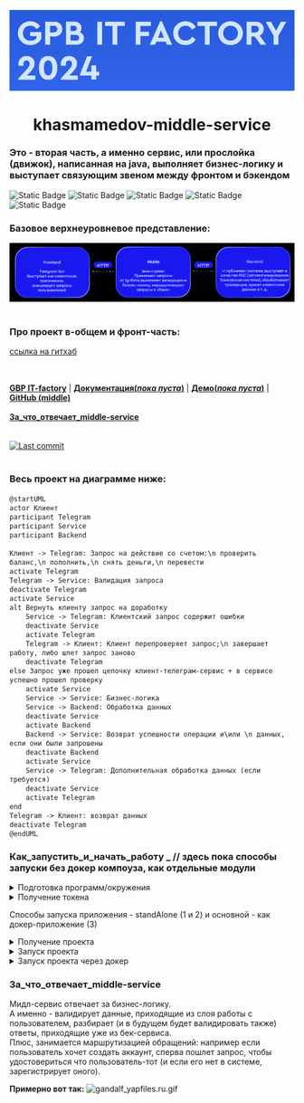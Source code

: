 ![img.png](images/img.png)

<h1 align="center"> khasmamedov-middle-service </h1>

### Это - вторая часть, а именно сервис, или прослойка (движок), написанная на java, выполняет бизнес-логику и выступает связующим звеном между фронтом и бэкендом

![Static Badge](https://img.shields.io/badge/Java%20ver.=17-green)
![Static Badge](https://img.shields.io/badge/Spring-blue)
![Static Badge](https://img.shields.io/badge/Spring%20Boot-darkgreen)
![Static Badge](https://img.shields.io/badge/Tests:Junit%20%2B%20Mockito-red)
![Static Badge](https://img.shields.io/badge/Git-green)

### Базовое верхнеуровневое представление:
![Overall.png](images/Overall.png)
<br/><br/>

### Про проект в-общем и фронт-часть:
[ссылка на гитхаб](https://github.com/gpb-it-factory/khasmamedov-telergam-bot/blob/trunk/README.md)  

  <br/><br/>
  <b><a href="https://gpb.fut.ru/itfactory/backend?utm_source=gpb&utm_medium=expert&utm_campaign=recommend&utm_content=all">GBP IT-factory</a></b> | <b><a href="">Документация(_пока пуста_)</a></b> | <b><a href="">Демо(_пока пуста_)</a></b> | <b><a href="https://github.com/gpb-it-factory/khasmamedov-middle-service">GitHub (middle)</a></b> <br>  
  <b><a href="#За_что_отвечает_middle-service">За_что_отвечает_middle-service</a></b> <br>
  <br/><br/>
  <a target="_blank" href="https://github.com/gpb-it-factory/khasmamedov-telergam-bot"><img src="https://img.shields.io/github/last-commit/gpb-it-factory/khasmamedov-telergam-bot?logo=github&color=609966&logoColor=fff" alt="Last commit"/></a>
  <br/><br/>

### Весь проект на диаграмме ниже: 
```plantuml
@startUML
actor Клиент
participant Telegram
participant Service
participant Backend

Клиент -> Telegram: Запрос на действие со счетом:\n проверить баланс,\n пополнить,\n снять деньги,\n перевести
activate Telegram
Telegram -> Service: Валидация запроса
deactivate Telegram
activate Service
alt Вернуть клиенту запрос на доработку 
    Service -> Telegram: Клиентский запрос содержит ошибки
    deactivate Service
    activate Telegram
    Telegram -> Клиент: Клиент перепроверяет запрос;\n завершает работу, либо шлет запрос заново
    deactivate Telegram
else Запрос уже прошел цепочку клиент-телеграм-сервис + в сервисе успешно прошел проверку
    activate Service
    Service -> Service: Бизнес-логика
    Service -> Backend: Обработка данных
    deactivate Service
    activate Backend 
    Backend -> Service: Возврат успешности операции и\или \n данных, если они были запрошены
    deactivate Backend 
    activate Service
    Service -> Telegram: Дополнительная обработка данных (если требуется)
    deactivate Service
    activate Telegram
end    
Telegram -> Клиент: возврат данных
deactivate Telegram
@endUML
```

### Как_запустить_и_начать_работу _ // здесь пока способы запуски без докер компоуза, как отдельные модули

<details>
  <summary>Подготовка программ/окружения</summary>

Для локальной установки приложения вам понадобятся [Git](https://git-scm.com/), [Java 21](https://axiomjdk.ru/pages/downloads/), [Gradle](https://gradle.org/), [IDEA](https://www.jetbrains.com/idea/download/)
</details>

<details>
  <summary>Получение токена</summary>

Вам нужен токен (действует как пароль), если его еще нет:    
см. [документацию](https://core.telegram.org/bots/tutorial#obtain-your-bot-token)

</details>

Способы запуска приложения - standAlone (1 и 2) и основной - как докер-приложение (3)

<details>
  <summary>Получение проекта</summary>

* Скачать проект с репозитория выше целиком [перейдя по ссылке на гитхаб](https://github.com/gpb-it-factory/khasmamedov-middle-service)    
  ````code -> download zip````    
  Распаковать архив, добавить в среду разработки как новый проект
* Либо, склонировать его      
  ````git@github.com:gpb-it-factory/khasmamedov-middle-service.git````  
  <span title="_в обоих случаях среда разработки сама подтянет gradle и зависимости_">примечание про зависимости</span>

</details>

<details>
  <summary>Запуск проекта</summary>

* Собрать проект в готовый к исполнению файл   
  ````gradle build````  (если есть установленный грэдл)
    + ИЛИ же ````.\gradlew build````  (если Windows и грэдла нет)
    + ИЛИ же ````chmod +x gradlew```` ````./gradlew build```` (если Linux и грэдла нет)
* Запустить его:  
  ````java -jar ./build/libs/khasmamedov-middle-service-0.0.1-SNAPSHOT.jar````  
  <span title="_, где после команды -jar идет путь (полный или относительный) до сборки; обычно это build/libs/_">примечание про пути</span>
* ИЛИ же - запуск проекта "под ключ":  
  ````.\gradlew.bat bootRun```` (Windows)  
  ````./gradlew.bat bootRun```` (Linux)  
  <span title="_ctrl+c, чтобы выйти из приложения в общем виде_  
  в последнем случае (Б), на вопрос:  
  ````Завершить выполнение пакетного файла [Y(да)/N(нет)]?```` -> y  ">как выйти из приложения</span>

</details>

<details>
  <summary>Запуск проекта через докер</summary>

* Если у вас еще нет докера, нужно его скачать:  
  [ссылка на докер](https://docs.docker.com/get-docker/)
* Создать в докере image (посмотреть docker -> images в системе)  
  `docker build -t middle-service .`
  <span title="если вы видите ошибку типа `ERROR [build 5/5] RUN ./gradlew build --no-daemon --stacktrace --info`, вам нужно будет запустить `gradle wrapper`">возможная ошибка сборки</span>  
* Запустить приложение:
  + В фоновом режиме:  
    `docker run --name middle-service -d middle-service`  
    _чтобы выйти в этом случае - набрать в терминале: `docker stop telegram-bot`_
  + С отображением результатов работы программы, включая логи и возможные ошибки:
    `docker run --name middle-service -it middle-service`  
    <span title="_ctrl+c, чтобы выйти из приложения в данном случае_">выход из приложения</span>
    <span title="_Если вы видите ошибку типа `docker: Error response from daemon: Conflict. The container name "/имя контейнера" is already in use by container "длинное имя". You have to remove (or rename) that container to be able to reuse that name.`,  
    вам потребуется остановить это контейнер перед тем как запускать программу:  
    `docker stop 23a960d080bd5798917cb70c5a33992c3ae2a715a9cd0187822cab80f632973e`  
    `docker rm 23a960d080bd5798917cb70c5a33992c3ae2a715a9cd0187822cab80f632973e`_">примечание про ошибки контейнеров</span>

</details>

### За_что_отвечает_middle-service
Мидл-сервис отвечает за бизнес-логику.   
А именно - валидирует данные, приходящие из слоя работы с пользователем, разбирает 
(и в будущем будет валидировать также) ответы, приходящие уже из бек-сервиса.  
Плюс, занимается маршрутизацией обращений: например если пользователь хочет создать аккаунт, сперва пошлет запрос,
чтобы удостовериться что пользователь-тот (и если его нет в системе, зарегистрирует оного).  

**Примерно вот так:**
![gandalf_yapfiles.ru.gif](images%2Fgandalf_yapfiles.ru.gif)

